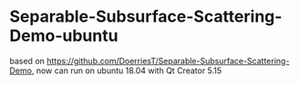 # Separable-Subsurface-Scattering-Demo-ubuntu
based on https://github.com/DoerriesT/Separable-Subsurface-Scattering-Demo, now can run on ubuntu 18.04 with Qt Creator 5.15
